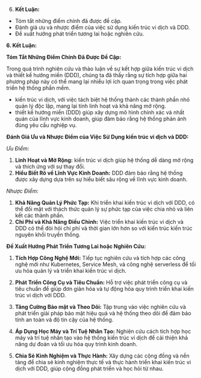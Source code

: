 

6. **Kết Luận:**
- Tóm tắt những điểm chính đã được đề cập.
- Đánh giá ưu và nhược điểm của việc sử dụng kiến trúc vi dịch và DDD.
- Đề xuất hướng phát triển tương lai hoặc nghiên cứu.







**6. Kết Luận:**

**Tóm Tắt Những Điểm Chính Đã Được Đề Cập:**

Trong quá trình nghiên cứu và thảo luận về sự kết hợp giữa kiến trúc vi dịch và thiết kế hướng miền (DDD), chúng ta đã thấy rằng sự tích hợp giữa hai phương pháp này có thể mang lại nhiều lợi ích quan trọng trong việc phát triển hệ thống phần mềm.

- kiến trúc vi dịch, với việc tách biệt hệ thống thành các thành phần nhỏ quản lý độc lập, mang lại tính linh hoạt và khả năng mở rộng.
- thiết kế hướng miền (DDD) giúp xây dựng mô hình chính xác và nhất quán của lĩnh vực kinh doanh, giúp đảm bảo rằng hệ thống phản ánh đúng yêu cầu nghiệp vụ.

**Đánh Giá Ưu và Nhược Điểm của Việc Sử Dụng kiến trúc vi dịch và DDD:**

*Ưu Điểm:*

1. **Linh Hoạt và Mở Rộng:** kiến trúc vi dịch giúp hệ thống dễ dàng mở rộng và thích ứng với sự thay đổi.
2. **Hiểu Biết Rõ về Lĩnh Vực Kinh Doanh:** DDD đảm bảo rằng hệ thống được xây dựng dựa trên sự hiểu biết sâu rộng về lĩnh vực kinh doanh.

*Nhược Điểm:*

1. **Khả Năng Quản Lý Phức Tạp:** Khi triển khai kiến trúc vi dịch với DDD, có thể đối mặt với thách thức quản lý sự phức tạp của việc chia nhỏ và liên kết các thành phần.
2. **Chi Phí và Khả Năng Điều Chỉnh:** Việc triển khai kiến trúc vi dịch và DDD có thể đòi hỏi chi phí và thời gian lớn hơn so với kiến trúc kiến trúc nguyên khối truyền thống.

**Đề Xuất Hướng Phát Triển Tương Lai hoặc Nghiên Cứu:**

1. **Tích Hợp Công Nghệ Mới:** Tiếp tục nghiên cứu và tích hợp các công nghệ mới như Kubernetes, Service Mesh, và công nghệ serverless để tối ưu hóa quản lý và triển khai kiến trúc vi dịch.

2. **Phát Triển Công Cụ và Tiêu Chuẩn:** Hỗ trợ việc phát triển công cụ và tiêu chuẩn để giúp đơn giản hóa và tự động hóa quy trình triển khai kiến trúc vi dịch với DDD.

3. **Tăng Cường Bảo mật và Theo Dõi:** Tập trung vào việc nghiên cứu và phát triển giải pháp bảo mật hiệu quả và hệ thống theo dõi để đảm bảo tính an toàn và độ tin cậy của hệ thống.

4. **Áp Dụng Học Máy và Trí Tuệ Nhân Tạo:** Nghiên cứu cách tích hợp học máy và trí tuệ nhân tạo vào hệ thống kiến trúc vi dịch để cải thiện khả năng dự đoán và tối ưu hóa quy trình kinh doanh.

5. **Chia Sẻ Kinh Nghiệm và Thực Hành:** Xây dựng các cộng đồng và nền tảng để chia sẻ kinh nghiệm thực tế và thực hành triển khai kiến trúc vi dịch với DDD, giúp cộng đồng phát triển và học hỏi từ nhau.



